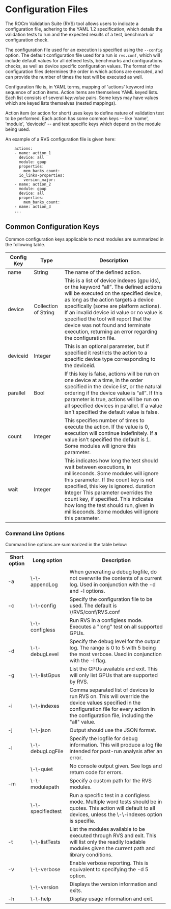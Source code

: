 
# Configuration Files

The ROCm Validation Suite (RVS) tool allows users to indicate a configuration file, adhering to the YAML 1.2 specification, which details the validation tests to run and the
expected results of a test, benchmark or configuration check.

The configuration file used for an execution is specified using the `--config` option. The default configuration file used for a run is `rvs.conf`, which will include default
values for all defined tests, benchmarks and configurations checks, as well as device specific configuration values. The format of the configuration files
determines the order in which actions are executed, and can provide the number of times the test will be executed as well.

Configuration file is, in YAML terms, mapping of 'actions' keyword into sequence of action items. Action items are themselves YAML keyed lists. Each list consists of several _key:value_ pairs. Some keys may have values which
are keyed lists themselves (nested mappings).

Action item (or action for short) uses keys to define nature of validation test to be performed. Each action has some common keys -- like 'name', 'module', 'deviceid' -- and test specific keys which depend on the module being used.

An example of a RVS configuration file is given here:

```
    actions:
    - name: action_1
      device: all
      module: gpup
      properties:
        mem_banks_count:
      io_links-properties:
        version_major:
    - name: action_2
      module: gpup
      device: all
      properties:
        mem_banks_count:
    - name: action_3
    ...
```

## Common Configuration Keys

Common configuration keys applicable to most modules are summarized in the following table.

| Config Key | Type                 |  Description                                                                                                                                                                                                                                                                                                                                                                                             |
|------------|----------------------|----------------------------------------------------------------------------------------------------------------------------------------------------------------------------------------------------------------------------------------------------------------------------------------------------------------------------------------------------------------------------------------------------------|
| name       | String               | The name of the defined action.                                                                                                                                                                                                                                                                                                                                                                          |
| device     | Collection of String | This is a list of device indexes (gpu ids), or the keyword “all”. The defined actions will be executed on the specified device, as long as the action targets a device specifically (some are platform actions). If an invalid device id value or no value is specified the tool will report that the device was not found and terminate execution, returning an error regarding the configuration file. |
| deviceid   | Integer              | This is an optional parameter, but if specified it restricts the action to a specific device type corresponding to the deviceid.                                                                                                                                                                                                                                                                         |
| parallel   | Bool                 | If this key is false, actions will be run on one device at a time, in the order specified in the device list, or the natural ordering if the device value is “all”. If this parameter is true, actions will be run on all specified devices in parallel. If a value isn’t specified the default value is false.                                                                                          |
| count      | Integer              | This specifies number of times to execute the action. If the value is 0, execution will continue indefinitely. If a value isn’t specified the default is 1. Some modules will ignore this parameter.                                                                                                                                                                                                     |
| wait       | Integer              | This indicates how long the test should wait between executions, in milliseconds. Some modules will ignore this parameter. If the count key is not specified, this key is ignored. duration Integer This parameter overrides the count key, if specified. This indicates how long the test should run, given in milliseconds. Some modules will ignore this parameter.                                   |



### Command Line Options

Command line options are summarized in the table below:

<table>
<tr><th>Short option</th><th>Long option</th><th> Description</th></tr>
<tr><td>-a</td><td>\-\-appendLog</td><td>When generating a debug logfile,
do not overwrite the contents
of a current log. Used in conjunction with the -d and -l options.
</td></tr>

<tr><td>-c</td><td>\-\-config</td><td>Specify the configuration file to be used.
The default is \<installbase\>/RVS/conf/RVS.conf
</td></tr>

<tr><td></td><td>\-\-configless</td><td>Run RVS in a configless mode.
Executes a "long" test on all supported GPUs.</td></tr>

<tr><td>-d</td><td>\-\-debugLevel</td><td>Specify the debug level for the output
log. The range is 0 to 5 with 5 being the most verbose.
Used in conjunction with the -l flag.</td></tr>

<tr><td>-g</td><td>\-\-listGpus</td><td>List the GPUs available and exit.
This will only list GPUs that are supported by RVS.</td></tr>

<tr><td>-i</td><td>\-\-indexes</td><td>Comma separated list of  devices to run
RVS on. This will override the device values specified in the configuration file
for every action in the configuration file, including the "all" value.</td></tr>

<tr><td>-j</td><td>\-\-json</td><td>Output should use the JSON format.</td></tr>

<tr><td>-l</td><td>\-\-debugLogFile</td><td>Specify the logfile for debug
information. This will produce a log file intended for post-run analysis after
an error.</td></tr>

<tr><td></td><td>\-\-quiet</td><td>No console output given. See logs and return
code for errors.</td></tr>

<tr><td>-m</td><td>\-\-modulepath</td><td>Specify a custom path for the RVS
modules.</td></tr>

<tr><td></td><td>\-\-specifiedtest</td><td>Run a specific test in a configless
mode. Multiple word tests should be in quotes. This action will default to all
devices, unless the \-\-indexes option is specifie.</td></tr>

<tr><td>-t</td><td>\-\-listTests</td><td>List the modules available to be
executed through RVS and exit. This will list only the readily loadable modules
given the current path and library conditions.</td></tr>

<tr><td>-v</td><td>\-\-verbose</td><td>Enable verbose reporting. This is
equivalent to specifying the -d 5 option.</td></tr>

<tr><td></td><td>\-\-version</td><td>Displays the version information and exits.
</td></tr>

<tr><td>-h</td><td>\-\-help</td><td>Display usage information and exit.
</td></tr>

</table>

